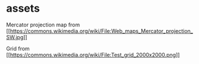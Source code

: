 # assets

Mercator projection map from [[https://commons.wikimedia.org/wiki/File:Web_maps_Mercator_projection_SW.jpg]]

Grid from [[https://commons.wikimedia.org/wiki/File:Test_grid_2000x2000.png]]
